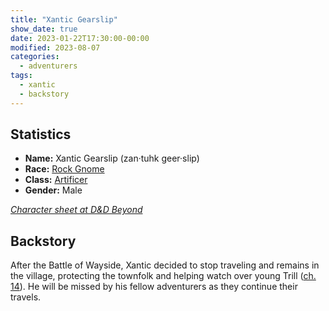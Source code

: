 ```yaml
---
title: "Xantic Gearslip"
show_date: true
date: 2023-01-22T17:30:00-00:00
modified: 2023-08-07
categories:
  - adventurers
tags:
  - xantic
  - backstory
---
```



## Statistics

-   **Name:** Xantic Gearslip (zan·tuhk geer·slip)
-   **Race:** [Rock Gnome](https://www.dndbeyond.com/races/18-gnome) 
-   **Class:** [Artificer](http://dnd5e.wikidot.com/artificer) 
-   **Gender:** Male

_[Character sheet at D&D Beyond](https://www.dndbeyond.com/characters/91907489)_

## Backstory

After the Battle of Wayside, Xantic decided to stop traveling and remains in
the village, protecting the townfolk and helping watch over young Trill ([ch. 14](/dnd/campaign/chapter-14/)).
He will be missed by his fellow adventurers as they continue their travels.
